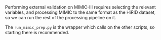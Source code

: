 Performing external validation on MIMIC-III requires selecting the relevant variables, and processing MIMIC to the same format as the HiRID dataset, so we can run the rest of the processing pipeline on it.

The `run_mimic_prep.py` is the wrapper which calls on the other scripts, so starting there is recommended.
